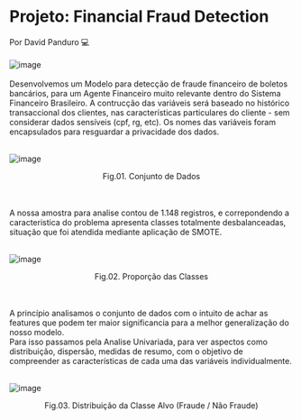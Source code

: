 # Projeto: Financial Fraud Detection
Por David Panduro 💻<br><br>
![image](https://github.com/DavidPanduro/fraud_detection/assets/45201867/24c73bbf-9513-4e16-999b-de45021ee4b3)<br><br>
Desenvolvemos um Modelo para detecção de fraude financeiro de boletos bancários, para um Agente Financeiro muito relevante dentro do Sistema Financeiro Brasileiro.
A contrucção das variáveis será baseado no histórico transaccional dos clientes, nas características particulares do cliente - sem considerar dados sensíveis (cpf, rg, etc).
Os nomes das variáveis foram encapsulados para resguardar a privacidade dos dados.<br><br>

![image](https://github.com/DavidPanduro/financial_fraud_detection/assets/45201867/d731f9fb-fa6b-4a41-8e16-5e9093cdb05d)<br>
<p style="text-align: center;">Fig.01. Conjunto de Dados </p><br><br>
A nossa amostra para analise contou de 1.148 registros, e correpondendo a caracteristica do problema apresenta classes totalmente desbalanceadas, situação que foi atendida mediante aplicação de SMOTE.<br><br>

![image](https://github.com/DavidPanduro/financial_fraud_detection/assets/45201867/7dfa6b0e-5b56-47ba-b0e5-e22f7aad045e)<br>
<p style="text-align: center;">Fig.02. Proporção das Classes </p><br><br>
A princípio analisamos o conjunto de dados com o intuito de achar as features que podem ter maior significancia para a melhor generalização do nosso modelo. <br>
Para isso passamos pela Analise Univariada, para ver aspectos como distribuição, dispersão, medidas de resumo, com o objetivo de compreender as características de cada uma das variáveis individualmente.<br><br>

![image](https://github.com/DavidPanduro/financial_fraud_detection/assets/45201867/94925f82-7932-400f-9497-8e6f0a7979bf)<br>
<p style="text-align: center;">Fig.03. Distribuição da Classe Alvo (Fraude / Não Fraude) </p><br><br>




